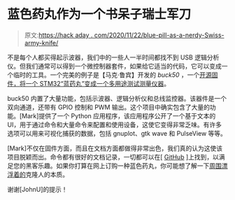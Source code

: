# 蓝色药丸作为一个书呆子瑞士军刀

> 原文:[https://hack aday . com/2020/11/22/blue-pill-as-a-nerdy-Swiss-army-knife/](https://hackaday.com/2020/11/22/blue-pill-as-a-nerdy-swiss-army-knife/)

不是每个人都买得起示波器，我们中的一些人一半时间都找不到 USB 逻辑分析仪。但我们通常可以得到一个微控制器套件，如果给它适当的代码，它可以变成一个临时的工具。一个完美的例子是【马克·鲁宾】开发的 *buck50* ，一个[开源固件，将一个 STM32“蓝药丸”变成一个多用途测试测量仪器](https://github.com/thanks4opensource/buck50)。

buck50 内置了大量功能，包括示波器、逻辑分析仪和总线监控器。该器件是一个双向通道，还带有 GPIO 控制和 PWM 输出。这个项目中确实包含了大量的功能。[Mark]提供了一个 Python 应用程序，该应用程序公开了一个基于文本的 UI，用于通过命令和大量命令来配置和使用设备，这使它变得非常乏味。有许多选项可以用来可视化捕获的数据，包括 gnuplot、gtk wave 和 PulseView 等等。

[Mark]不仅在固件方面，而且在文档方面都做得非常出色，我们真的认为这使该项目脱颖而出。命令都有很好的文档记录，一切都可以在[ [GitHub](https://github.com/thanks4opensource/buck50) ]上找到，以满足您的黑客乐趣。如果你打算在网上订购一种蓝色药丸，你可能想了解一下[周围漂浮着的](https://hackaday.com/2020/10/22/stm32-clones-the-good-the-bad-and-the-ugly/)克隆人的本质。

谢谢[JohnU]的提示！